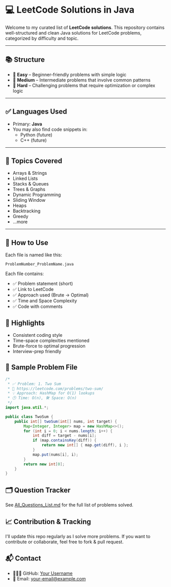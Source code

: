 # 💻 LeetCode Solutions in Java

Welcome to my curated list of **LeetCode solutions**. This repository contains well-structured and clean Java solutions for LeetCode problems, categorized by difficulty and topic.

---

## 📚 Structure

- 🔹 **Easy** – Beginner-friendly problems with simple logic
- 🔸 **Medium** – Intermediate problems that involve common patterns
- 🔴 **Hard** – Challenging problems that require optimization or complex logic

---

## ✅ Languages Used

- Primary: **Java**
- You may also find code snippets in:
  - Python (future)
  - C++ (future)

---

## 🧠 Topics Covered

- Arrays & Strings
- Linked Lists
- Stacks & Queues
- Trees & Graphs
- Dynamic Programming
- Sliding Window
- Heaps
- Backtracking
- Greedy
- ...more

---

## 🚀 How to Use

Each file is named like this:

```
ProblemNumber_ProblemName.java
```

Each file contains:
- ✅ Problem statement (short)
- ✅ Link to LeetCode
- ✅ Approach used (Brute → Optimal)
- ✅ Time and Space Complexity
- ✅ Code with comments

## 🌟 Highlights
- Consistent coding style
- Time-space complexities mentioned
- Brute-force to optimal progression
- Interview-prep friendly

## 📌 Sample Problem File

```java
/*
 * ✅ Problem: 1. Two Sum
 * 🔗 https://leetcode.com/problems/two-sum/
 * 💡 Approach: HashMap for O(1) lookups
 * 🕒 Time: O(n), 🛠️ Space: O(n)
 */
import java.util.*;

public class TwoSum {
    public int[] twoSum(int[] nums, int target) {
        Map<Integer, Integer> map = new HashMap<>();
        for (int i = 0; i < nums.length; i++) {
            int diff = target - nums[i];
            if (map.containsKey(diff)) {
                return new int[] { map.get(diff), i };
            }
            map.put(nums[i], i);
        }
        return new int[0];
    }
}
```

## 🗂️ Question Tracker
See [All_Questions_List.md](./All_Questions_List.md) for the full list of problems solved.

## 📈 Contribution & Tracking
I'll update this repo regularly as I solve more problems. If you want to contribute or collaborate, feel free to fork & pull request.

## 📬 Contact
- 🧑🏻‍💻 GitHub: [Your Username](https://github.com/your-username)
- 📧 Email: your-email@example.com
